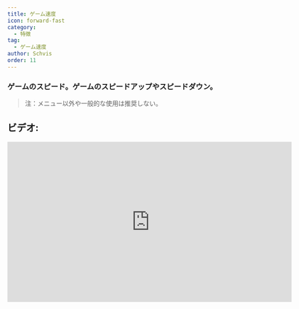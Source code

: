 ```yaml
---
title: ゲーム速度
icon: forward-fast
category:
  - 特徴
tag:
  - ゲーム速度
author: Schvis
order: 11
---
```


### ゲームのスピード。ゲームのスピードアップやスピードダウン。

>注：メニュー以外や一般的な使用は推奨しない。

## ビデオ:

<div class="iframe-container"><iframe width="640" height="360" src="https://www.youtube.com/embed/MzXhudYkaDg?list=PL5eI1Tb64p56g27qfYk7VuFTz4FK6YrKa" title="Korepi - Game Speed" frameborder="0" allow="accelerometer; autoplay; clipboard-write; encrypted-media; gyroscope; picture-in-picture; web-share" allowfullscreen></iframe></div>
